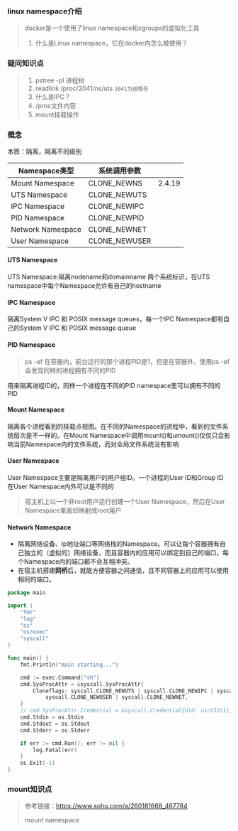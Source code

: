 ### linux namespace介绍

> docker是一个使用了linux namespace和cgroups的虚拟化工具
>
> 1. 什么是Linux namespace，它在docker内怎么被使用？

### 疑问知识点

> 1. pstree -pl 进程树
> 2. readlink /proc/2041/ns/uts `2041为进程号`
> 3. 什么是IPC？
> 4. /proc文件内容
> 5. mount挂载操作

### 概念

本质：隔离，隔离不同级别

| Namespace类型     | 系统调用参数  |        |
| ----------------- | ------------- | ------ |
| Mount Namespace   | CLONE_NEWNS   | 2.4.19 |
| UTS Namespace     | CLONE_NEWUTS  |        |
| IPC Namespace     | CLONE_NEWIPC  |        |
| PID Namespace     | CLONE_NEWPID  |        |
| Network Namespace | CLONE_NEWNET  |        |
| User Namespace    | CLONE_NEWUSER |        |

#### UTS Namespace

UTS Namespace:隔离nodename和domainname 两个系统标识，在UTS namespace中每个Namespace允许有自己的hostname

#### IPC Namespace

隔离System V IPC 和 POSIX message queues，每一个IPC Namespace都有自己的System V IPC 和 POSIX message queue

#### PID Namespace

> ps -ef 在容器内，前台运行的那个进程PID是1，但是在容器外，使用ps -ef会发现同样的进程拥有不同的PID

用来隔离进程ID的，同样一个进程在不同的PID namespace里可以拥有不同的PID

#### Mount Namespace

隔离各个进程看到的挂载点视图。在不同的Namespace的进程中，看到的文件系统层次是不一样的。在Mount Namespace中调用mount()和umount()仅仅只会影响当前Namespace内的文件系统，而对全局文件系统没有影响

#### User Namespace

User Namespace主要是隔离用户的用户组ID。一个进程的User ID和Group ID 在User Namespace内外可以是不同的

> 宿主机上以一个非root用户运行创建一个User Namespace，然后在User Namespace里面却映射成root用户

#### Network Namespace

- 隔离网络设备、Ip地址端口等网络栈的Namespace。可以让每个容器拥有自己独立的（虚拟的）网络设备，而且容器内的应用可以绑定到自己的端口，每个Namespace内的端口都不会互相冲突。
- 在宿主机搭建**网桥**后，就能方便容器之间通信，且不同容器上的应用可以使用相同的端口。

```go
package main

import (
	"fmt"
	"log"
	"os"
	"os/exec"
	"syscall"
)

func main() {
	fmt.Println("main starting...")

	cmd := exec.Command("sh")
	cmd.SysProcAttr = &syscall.SysProcAttr{
		Cloneflags: syscall.CLONE_NEWUTS | syscall.CLONE_NEWIPC | syscall.CLONE_NEWPID | syscall.CLONE_NEWNS |
			syscall.CLONE_NEWUSER | syscall.CLONE_NEWNET,
	}
	// cmd.SysProcAttr.Credential = &syscall.Credential{Uid: uint32(1), Gid: uint32(1)}
	cmd.Stdin = os.Stdin
	cmd.Stdout = os.Stdout
	cmd.Stderr = os.Stderr

	if err := cmd.Run(); err != nil {
		log.Fatal(err)
	}
	os.Exit(-1)
}

```

### mount知识点

> 参考链接：https://www.sohu.com/a/260181668_467784
>
> mount namespace



